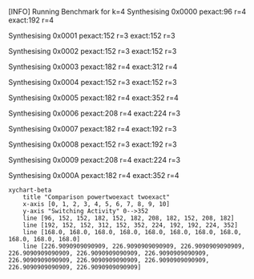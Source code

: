 [INFO] Running Benchmark for k=4
Synthesising 0x0000 pexact:96 r=4 exact:192 r=4

Synthesising 0x0001 pexact:152 r=3 exact:152 r=3

Synthesising 0x0002 pexact:152 r=3 exact:152 r=3

Synthesising 0x0003 pexact:182 r=4 exact:312 r=4

Synthesising 0x0004 pexact:152 r=3 exact:152 r=3

Synthesising 0x0005 pexact:182 r=4 exact:352 r=4

Synthesising 0x0006 pexact:208 r=4 exact:224 r=3

Synthesising 0x0007 pexact:182 r=4 exact:192 r=3

Synthesising 0x0008 pexact:152 r=3 exact:192 r=3

Synthesising 0x0009 pexact:208 r=4 exact:224 r=3

Synthesising 0x000A pexact:182 r=4 exact:352 r=4

```mermaid
xychart-beta
    title "Comparison powertwoexact twoexact"
    x-axis [0, 1, 2, 3, 4, 5, 6, 7, 8, 9, 10]
    y-axis "Switching Activity" 0-->352
    line [96, 152, 152, 182, 152, 182, 208, 182, 152, 208, 182]
    line [192, 152, 152, 312, 152, 352, 224, 192, 192, 224, 352]
    line [168.0, 168.0, 168.0, 168.0, 168.0, 168.0, 168.0, 168.0, 168.0, 168.0, 168.0]
    line [226.9090909090909, 226.9090909090909, 226.9090909090909, 226.9090909090909, 226.9090909090909, 226.9090909090909, 226.9090909090909, 226.9090909090909, 226.9090909090909, 226.9090909090909, 226.9090909090909]
```

